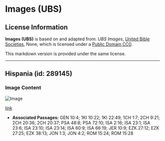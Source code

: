 # Images (UBS)

## License Information

**Images (UBS)** is based on and adapted from: _UBS Images_, [United Bible Societies](https://unitedbiblesocieties.org/), None, which is licensed under a [Public Domain CC0](https://creativecommons.org/public-domain/cc0/).

This markdown version is provided under the same license.



--------------------------------

## Hispania (id: 289145)

### Image Content

![Image](https://cdn.aquifer.bible/aquifer-content/resources/Media/WEB-0824_spain.jpg)

[link](https://cdn.aquifer.bible/aquifer-content/resources/Media/WEB-0824_spain.jpg)

* **Associated Passages:** GEN 10:4; 1KI 10:22; 1KI 22:49; 1CH 1:7; 2CH 9:21; 2CH 20:36; 2CH 20:37; PSA 48:8; PSA 72:10; ISA 2:16; ISA 23:1; ISA 23:6; ISA 23:10; ISA 23:14; ISA 60:9; ISA 66:19; JER 10:9; EZK 27:12; EZK 27:25; EZK 38:13; JON 1:3; JON 4:2; ROM 15:24; ROM 15:28

